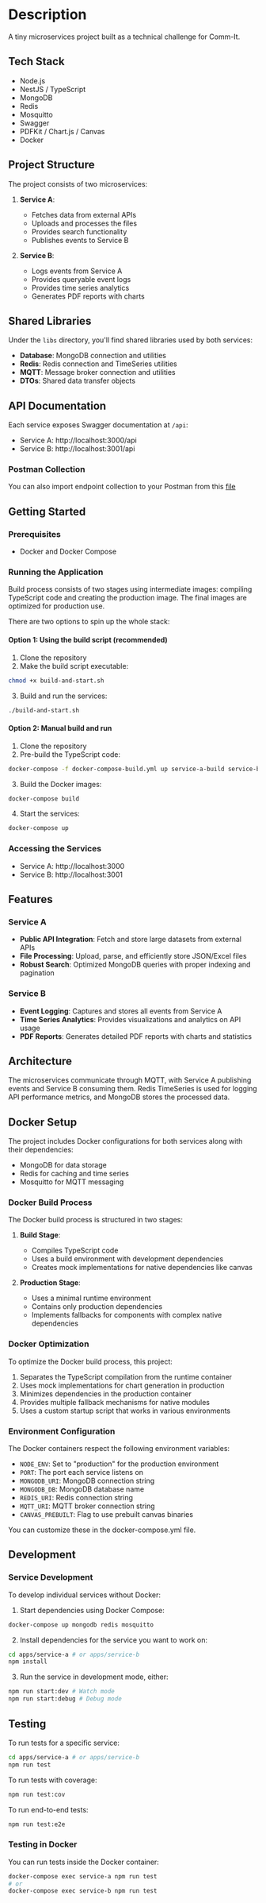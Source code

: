 # Description

A tiny microservices project built as a technical challenge for Comm-It.

## Tech Stack

- Node.js
- NestJS / TypeScript
- MongoDB
- Redis
- Mosquitto
- Swagger
- PDFKit / Chart.js / Canvas
- Docker

## Project Structure

The project consists of two microservices:

1. **Service A**:
   - Fetches data from external APIs
   - Uploads and processes the files
   - Provides search functionality
   - Publishes events to Service B

2. **Service B**:
   - Logs events from Service A
   - Provides queryable event logs
   - Provides time series analytics
   - Generates PDF reports with charts

## Shared Libraries

Under the `libs` directory, you'll find shared libraries used by both services:

- **Database**: MongoDB connection and utilities
- **Redis**: Redis connection and TimeSeries utilities
- **MQTT**: Message broker connection and utilities
- **DTOs**: Shared data transfer objects

## API Documentation

Each service exposes Swagger documentation at `/api`:

- Service A: http://localhost:3000/api
- Service B: http://localhost:3001/api

### Postman Collection
You can also import endpoint collection to your Postman from this [file](./Comm-It.postman_collection.json)

## Getting Started

### Prerequisites

- Docker and Docker Compose

### Running the Application

Build process consists of two stages using intermediate images: compiling TypeScript code and creating the production image. The final images are optimized for production use.

There are two options to spin up the whole stack:

#### Option 1: Using the build script (recommended)

1. Clone the repository
2. Make the build script executable:

```bash
chmod +x build-and-start.sh
```

3. Build and run the services:

```bash
./build-and-start.sh
```

#### Option 2: Manual build and run

1. Clone the repository
2. Pre-build the TypeScript code:

```bash
docker-compose -f docker-compose-build.yml up service-a-build service-b-build
```

3. Build the Docker images:

```bash
docker-compose build
```

4. Start the services:

```bash
docker-compose up
```

### Accessing the Services

- Service A: http://localhost:3000
- Service B: http://localhost:3001

## Features

### Service A
- **Public API Integration**: Fetch and store large datasets from external APIs
- **File Processing**: Upload, parse, and efficiently store JSON/Excel files
- **Robust Search**: Optimized MongoDB queries with proper indexing and pagination

### Service B
- **Event Logging**: Captures and stores all events from Service A
- **Time Series Analytics**: Provides visualizations and analytics on API usage
- **PDF Reports**: Generates detailed PDF reports with charts and statistics

## Architecture

The microservices communicate through MQTT, with Service A publishing events and Service B consuming them. Redis TimeSeries is used for logging API performance metrics, and MongoDB stores the processed data.

## Docker Setup

The project includes Docker configurations for both services along with their dependencies:
- MongoDB for data storage
- Redis for caching and time series
- Mosquitto for MQTT messaging

### Docker Build Process

The Docker build process is structured in two stages:

1. **Build Stage**: 
   - Compiles TypeScript code
   - Uses a build environment with development dependencies
   - Creates mock implementations for native dependencies like canvas

2. **Production Stage**:
   - Uses a minimal runtime environment
   - Contains only production dependencies
   - Implements fallbacks for components with complex native dependencies

### Docker Optimization

To optimize the Docker build process, this project:

1. Separates the TypeScript compilation from the runtime container
2. Uses mock implementations for chart generation in production
3. Minimizes dependencies in the production container
4. Provides multiple fallback mechanisms for native modules
5. Uses a custom startup script that works in various environments

### Environment Configuration

The Docker containers respect the following environment variables:

- `NODE_ENV`: Set to "production" for the production environment
- `PORT`: The port each service listens on
- `MONGODB_URI`: MongoDB connection string
- `MONGODB_DB`: MongoDB database name
- `REDIS_URI`: Redis connection string
- `MQTT_URI`: MQTT broker connection string
- `CANVAS_PREBUILT`: Flag to use prebuilt canvas binaries

You can customize these in the docker-compose.yml file.

## Development

### Service Development

To develop individual services without Docker:

1. Start dependencies using Docker Compose:

```bash
docker-compose up mongodb redis mosquitto
```

2. Install dependencies for the service you want to work on:

```bash
cd apps/service-a # or apps/service-b
npm install
```

3. Run the service in development mode, either:

```bash
npm run start:dev # Watch mode
npm run start:debug # Debug mode
```

## Testing

To run tests for a specific service:

```bash
cd apps/service-a # or apps/service-b
npm run test
```

To run tests with coverage:

```bash
npm run test:cov
```

To run end-to-end tests:

```bash
npm run test:e2e
```

### Testing in Docker

You can run tests inside the Docker container:

```bash
docker-compose exec service-a npm run test
# or
docker-compose exec service-b npm run test
```
